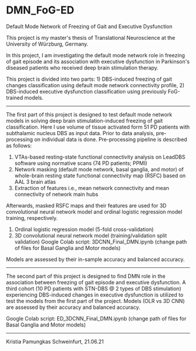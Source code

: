 # DMN_FoG-ED
Default Mode Network of Freezing of Gait and Executive Dysfunction

This project is my master's thesis of Translational Neuroscience at the University of Würzburg, Germany.

In this project, I am investigating the default mode network role in freezing of gait episode and its association with executive dysfunction in Parkinson's diseased patients who received deep brain stimulation therapy.

This project is divided into two parts: 1) DBS-induced freezing of gait changes classification using default mode network connectivity profile, 2) DBS-induced executive dysfunction classification using previously FoG-trained models.

----
The first part of this project is designed to test default mode network models in solving deep brain stimulation-induced freezing of gait classification. Here I use volume of tissue activated form 51 PD patients with subthalamic nucleus DBS as input data. Prior to data analysis, pre-processing on individual data is done. Pre-processing pipeline is described as follows:
1) VTAs-based resting-state functional connectivity analysis on LeadDBS software using normative scans (74 PD patients; PPMI)
2) Network masking (default mode network, basal ganglia, and motor) of whole-brain resting state functional connectivity map (RSFC) based on AAL 3 brain atlas
3) Extraction of features i.e., mean network connectivity and mean connectivity of network main hubs

Afterwards, masked RSFC maps and their features are used for 3D convolutional neural network model and ordinal logistic regression model training, respectively. 
1) Ordinal logistic regression model (5-fold cross-validation)
2) 3D convolutional neural network model (training/validation split validation)
    Google Colab script: 3DCNN_Final_DMN.ipynb (change path of files for Basal Ganglia and Motor models)

Models are assessed by their in-sample accuracy and balanced accuracy.


----
The second part of this project is designed to find DMN role in the association between freezing of gait episode and executive dysfunction. A third cohort (10 PD patients with STN-DBS @ 2 types of DBS stimulation) experiencing DBS-induced changes in executive dysfunction is utilized to test the models from the first part of the project. Models (OLR vs 3D CNN) are assessed by their accuracy and balanced accuracy.

Google Colab script: ED_3DCNN_Final_DMN.ipynb (change path of files for Basal Ganglia and Motor models)

----
Kristia Pamungkas
Schweinfurt, 21.06.21
